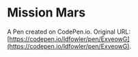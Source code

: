 # Mission Mars

A Pen created on CodePen.io. Original URL: [https://codepen.io/ldfowler/pen/ExveowG](https://codepen.io/ldfowler/pen/ExveowG).


